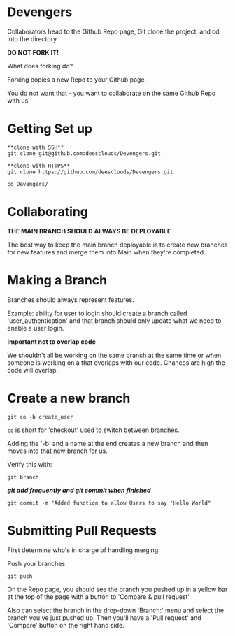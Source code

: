 # Devengers

Collaborators head to the Github Repo page, Git clone the project, and cd into the directory. 

**DO NOT FORK IT!**

What does forking do?

Forking copies a new Repo to your Github page. 

You do not want that - you want to collaborate on the same Github Repo with us.

# Getting Set up

```
**clone with SSH**
git clone git@github.com:deesclouds/Devengers.git

**clone with HTTPS**
git clone https://github.com/deesclouds/Devengers.git

cd Devengers/
```

# Collaborating

**THE MAIN BRANCH SHOULD ALWAYS BE DEPLOYABLE**

The best way to keep the main branch deployable is to create new branches for new features and merge them into Main when they're completed.

# Making a Branch

Branches should always represent features.

Example: ability for user to login should create a branch called 'user_authentication' and that branch should only update what we need to enable a user login.



**Important not to overlap code**

We shouldn't all be working on the same branch at the same time or when someone is working on a that overlaps with our code. Chances are high the code will overlap.

# Create a new branch
```
git co -b create_user

```

```co``` is short for 'checkout' used to switch between branches. 

Adding the '-b' and a name at the end creates a new branch and then moves into that new branch for us.

Verify this with:
```
git branch
```

***git add frequently and git commit when finished***

```
git commit -m "Added function to allow Users to say 'Hello World"
```

# Submitting Pull Requests

First determine who's in charge of handling merging. 

Push your branches
```
git push
```

On the Repo page, you should see the branch you pushed up in a yellow bar at the top of the page with a button to 'Compare & pull request'.

Also can select the branch in the drop-down 'Branch:' menu and select the branch you've just pushed up. Then you'll have a 'Pull request' and 'Compare' button on the right hand side.

